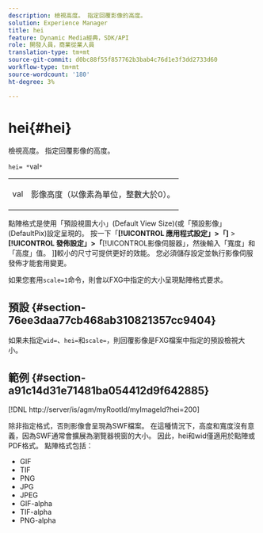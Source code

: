 ```yaml
---
description: 檢視高度。 指定回覆影像的高度。
solution: Experience Manager
title: hei
feature: Dynamic Media經典，SDK/API
role: 開發人員，商業從業人員
translation-type: tm+mt
source-git-commit: d0bc88f55f857762b3bab4c76d1e3f3dd2733d60
workflow-type: tm+mt
source-wordcount: '180'
ht-degree: 3%

---
```



# hei{#hei}

檢視高度。 指定回覆影像的高度。

`hei= *`val`*`

<table id="simpletable_627E67D201744588815325F3C55F76A5"> 
 <tr class="strow"> 
  <td class="stentry"> <p><span class="codeph"> <span class="varname"> val</span></span> </p> </td> 
  <td class="stentry"> <p>影像高度（以像素為單位，整數大於0）。 </p></td> 
 </tr> 
</table>

點陣格式是使用「預設視圖大小」(Default View Size)(或「預設影像」(DefaultPix)設定呈現的。 按一下「**[!UICONTROL 應用程式設定」>「]** > **[!UICONTROL 發佈設定」>「**[!UICONTROL &#x200B;影像伺服器」，然後輸入「寬度」和「高度」值。 ]**]**&#x200B;較小的尺寸可提供更好的效能。 您必須儲存設定並執行影像伺服發佈才能套用變更。

如果您套用`scale=1`命令，則會以FXG中指定的大小呈現點陣格式要求。

## 預設 {#section-76ee3daa77cb468ab310821357cc9404}

如果未指定`wid=`、`hei=`和`scale=`，則回覆影像是FXG檔案中指定的預設檢視大小。

## 範例 {#section-a91c14d31e71481ba054412d9f642885}

[!DNL http://server/is/agm/myRootId/myImageId?hei=200]

除非指定格式，否則影像會呈現為SWF檔案。 在這種情況下，高度和寬度沒有意義，因為SWF通常會擴展為瀏覽器視窗的大小。 因此，hei和wid僅適用於點陣或PDF格式。 點陣格式包括：

* GIF
* TIF
* PNG
* JPG
* JPEG
* GIF-alpha
* TIF-alpha
* PNG-alpha

